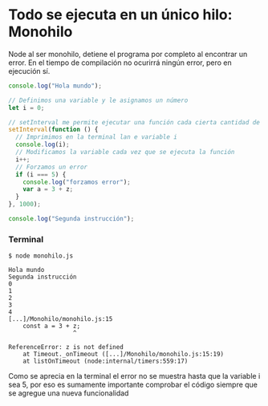 # Todo se ejecuta en un único hilo: Monohilo

Node al ser monohilo, detiene el programa por completo al encontrar un error. En el tiempo de compilación no ocurirrá ningún error, pero en ejecución sí.

```js
console.log("Hola mundo");

// Definimos una variable y le asignamos un número
let i = 0;

// setInterval me permite ejecutar una función cada cierta cantidad de tiempo, recibe como argumentos: Función a ejecutarse, intervalo de tiempo en milisegundos.
setInterval(function () {
  // Imprimimos en la terminal lan e variable i
  console.log(i);
  // Modificamos la variable cada vez que se ejecuta la función
  i++;
  // Forzamos un error
  if (i === 5) {
    console.log("forzamos error");
    var a = 3 + z;
  }
}, 1000);

console.log("Segunda instrucción");
```

### Terminal

```shel
$ node monohilo.js

Hola mundo
Segunda instrucción
0
1
2
3
4
[...]/Monohilo/monohilo.js:15
    const a = 3 + z;
                  ^

ReferenceError: z is not defined
    at Timeout._onTimeout ([...]/Monohilo/monohilo.js:15:19)
    at listOnTimeout (node:internal/timers:559:17)

```

Como se aprecia en la terminal el error no se muestra hasta que la variable i sea 5, por eso es sumamente importante comprobar el código siempre que se agregue una nueva funcionalidad
